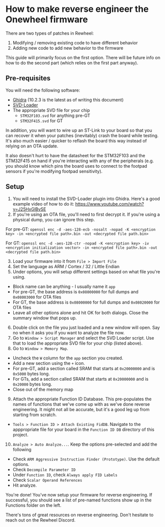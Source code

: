 # How to make reverse engineer the Onewheel firmware

There are two types of patches in Rewheel:

1. Modifying / removing existing code to have different behavior
2. Adding new code to add new behavior to the firmware

This guide will primarily focus on the first option. There will be future info on how to do the second part (which relies on the first part anyway).

## Pre-requisites

You will need the following software:

- [Ghidra](https://github.com/NationalSecurityAgency/ghidra) (10.2.3 is the latest as of writing this document)
- [SVD-Loader](https://github.com/h2lab/SVD-Loader)
- The appropriate SVD file for your chip
  - `STM32F103.svd` for anything pre-GT
  - `STM32F415.svd` for GT

In addition, you will want to wire up an ST-Link to your board so that you can recover it when your patches (inevitably) crash the board while testing. It's also much easier / quicker to reflash the board this way instead of relying on an OTA update.

It also doesn't hurt to have the datasheet for the STM32F103 and the STM32F415 on hand if you're interacting with any of the peripherals (e.g. you should know which pins the board uses to connect to the footpad sensors if you're modifying footpad sensitivity).

## Setup

1. You will need to install the SVD-Loader plugin into Ghidra. Here's a good example video of how to do it: https://www.youtube.com/watch?v=J25HxGlBvSE
2. If you're using an OTA file, you'll need to first decrypt it. If you're using a physical dump, you can ignore this step.

For pre-GT:
`openssl enc -d -aes-128-ecb -nosalt -nopad -K <encryption key> -in <encrypted file path>.bin -out <decrypted file path.bin>`

For GT:
`openssl enc -d -aes-128-ctr -nopad -K <encryption key> -iv <encryption initialization vector> -in <encrypted file path>.bin -out <decrypted file path.bin>`

3. Load your firmware into it from `File > Import File`
4. Set the language as ARM / Cortex / 32 / Little Endian
5. Under options, you will setup different settings based on what file you're using.

- Block name can be anything - I usually name it `app`
- For pre-GT, the base address is `0x08000000` for full dumps and `0x08003000` for OTA files
- For GT, the base address is `0x08000000` for full dumps and `0x08020000` for OTA files
- Leave all other options alone and hit OK for both dialogs. Close the summary window that pops up.

6. Double click on the file you just loaded and a new window will open. Say no when it asks you if you want to analyze the file now.
7. Go to `Window > Script Manager` and select the SVD Loader script. Use that to load the appropriate SVD file for your chip (listed above).
8. Go to `Window > Memory Map`.

- Uncheck the `W` column for the `app` section you created.
- Add a new section using the `+` icon.
- For pre-GT, add a section called SRAM that starts at `0x20000000` and is `0x5000` bytes long.
- For GTs, add a section called SRAM that starts at `0x20000000` and is `0x20000` bytes long.
- Close out of the memory map

9. Attach the appropriate Function ID Database. This pre-populates the names of functions that we've come up with as we've done reverse engineering. It might not all be accurate, but it's a good leg up from starting from scratch.

- `Tools > Function ID > Attach Existing FidDB`. Navigate to the apppropriate file for your board in the `Function ID DB` directory of this project.

10. `Analyze > Auto Analyze...`. Keep the options pre-selected and add the following

- Check `ARM Aggressive Instruction Finder (Prototype)`. Use the default options.
- Check `Decompile Parameter ID`
- Under `Function ID`, check `Always apply FID Labels`
- Check `Scalar Operand References`
- Hit analyze.

You're done! You've now setup your firmware for reverse engineering. If successful, you should see a list of pre-named functions show up in the Functions folder on the left.

There's tons of great resources on reverse engineering. Don't hesitate to reach out on the Rewheel Discord.
